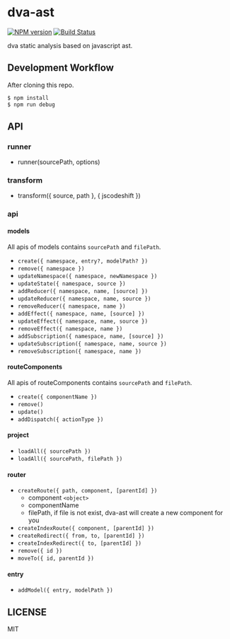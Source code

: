 # dva-ast

[![NPM version](https://img.shields.io/npm/v/dva-ast.svg?style=flat)](https://npmjs.org/package/dva-ast)
[![Build Status](https://img.shields.io/travis/dvajs/dva-ast.svg?style=flat)](https://travis-ci.org/dvajs/dva-ast)

dva static analysis based on javascript ast.

## Development Workflow

After cloning this repo.

```bash
$ npm install
$ npm run debug
```

## API

### runner

- runner(sourcePath, options)

### transform

- transform({ source, path }, { jscodeshift })

### api

#### models

All apis of models contains `sourcePath` and `filePath`.

- `create({ namespace, entry?, modelPath? })`
- `remove({ namespace })`
- `updateNamespace({ namespace, newNamespace })`
- `updateState({ namespace, source })`
- `addReducer({ namespace, name, [source] })`
- `updateReducer({ namespace, name, source })`
- `removeReducer({ namespace, name })`
- `addEffect({ namespace, name, [source] })`
- `updateEffect({ namespace, name, source })`
- `removeEffect({ namespace, name })`
- `addSubscription({ namespace, name, [source] })`
- `updateSubscription({ namespace, name, source })`
- `removeSubscription({ namespace, name })`

#### routeComponents

All apis of routeComponents contains `sourcePath` and `filePath`.

- `create({ componentName })`
- `remove()`
- `update()`
- `addDispatch({ actionType })`

#### project

- `loadAll({ sourcePath })`
- `loadAll({ sourcePath, filePath })`

#### router

- `createRoute({ path, component, [parentId] })`
  - component `<object>`
  - componentName
  - filePath, if file is not exist, dva-ast will create a new component for you
- `createIndexRoute({ component, [parentId] })`
- `createRedirect({ from, to, [parentId] })`
- `createIndexRedirect({ to, [parentId] })`
- `remove({ id })`
- `moveTo({ id, parentId })`

#### entry

- `addModel({ entry, modelPath })`

## LICENSE

MIT
